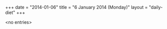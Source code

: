 +++
date = "2014-01-06"
title = "6 January 2014 (Monday)"
layout = "daily-diet"
+++


\<no entries\>
